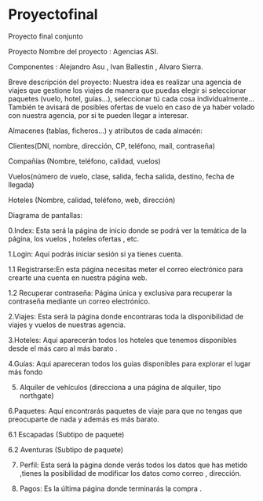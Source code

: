 # Proyectofinal
Proyecto final conjunto



Proyecto 
Nombre del proyecto : Agencias ASI. 

Componentes : Alejandro Asu , Ivan Ballestín , Alvaro Sierra. 

Breve descripción del proyecto: 
Nuestra idea es realizar una agencia de viajes que gestione los viajes de manera que puedas elegir si seleccionar paquetes (vuelo, hotel, guías…), seleccionar tú cada cosa individualmente…También te avisará de posibles ofertas de vuelo en caso de ya haber volado con nuestra agencia, por si te pueden llegar a interesar. 

Almacenes (tablas, ficheros…) y atributos de cada almacén: 

Clientes(DNI, nombre, dirección, CP, teléfono, mail, contraseña)

Compañías (Nombre, teléfono, calidad, vuelos) 

Vuelos(número de vuelo, clase, salida, fecha salida, destino, fecha de llegada)

Hoteles (Nombre, calidad, teléfono, web, dirección)



Diagrama de pantallas:

0.Index: Esta será la página de inicio donde se podrá ver la temática de la página, los vuelos , hoteles ofertas , etc.

1.Login: Aquí podrás iniciar sesión si ya tienes cuenta.

1.1 Registrarse:En esta página necesitas meter el correo electrónico para crearte una cuenta en nuestra página web. 

1.2 Recuperar contraseña: Página única y exclusiva para recuperar la contraseña mediante un correo electrónico.

2.Viajes: Esta será la página donde encontraras toda la disponibilidad de viajes y vuelos de nuestras agencia.

3.Hoteles: Aquí aparecerán todos los hoteles que tenemos disponibles desde el más caro al más barato .

4.Guías: Aqui apareceran todos los guias disponibles para explorar el lugar más fondo

5. Alquiler de vehículos (direcciona a una página de alquiler, tipo northgate)

6.Paquetes: Aquí encontrarás paquetes de viaje para que no tengas que 
preocuparte de nada y además es más barato.

6.1 Escapadas (Subtipo de paquete)

6.2 Aventuras (Subtipo de paquete)

7. Perfil: Esta será la página donde  verás todos los datos que has metido ,tienes la posibilidad de modificar los datos como correo , dirección.

8. Pagos: Es la última página donde terminarás la compra . 


